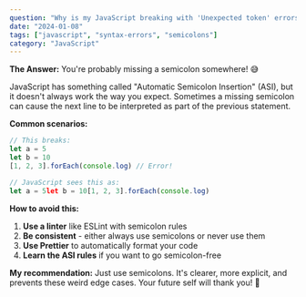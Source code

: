 ```yaml
---
question: "Why is my JavaScript breaking with 'Unexpected token' errors?"
date: "2024-01-08"
tags: ["javascript", "syntax-errors", "semicolons"]
category: "JavaScript"
---
```


**The Answer:** You're probably missing a semicolon somewhere! 😅

JavaScript has something called "Automatic Semicolon Insertion" (ASI), but it doesn't always work the way you expect. Sometimes a missing semicolon can cause the next line to be interpreted as part of the previous statement.

**Common scenarios:**

```javascript
// This breaks:
let a = 5
let b = 10
[1, 2, 3].forEach(console.log) // Error!

// JavaScript sees this as:
let a = 5let b = 10[1, 2, 3].forEach(console.log)
```

**How to avoid this:**

1. **Use a linter** like ESLint with semicolon rules
2. **Be consistent** - either always use semicolons or never use them
3. **Use Prettier** to automatically format your code
4. **Learn the ASI rules** if you want to go semicolon-free

**My recommendation:** Just use semicolons. It's clearer, more explicit, and prevents these weird edge cases. Your future self will thank you! 🙏

